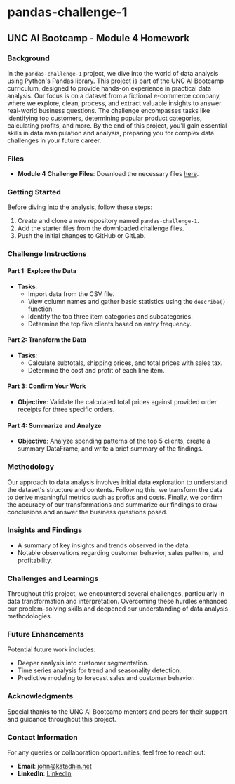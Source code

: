 # pandas-challenge-1
## UNC AI Bootcamp - Module 4 Homework

### Background
In the `pandas-challenge-1` project, we dive into the world of data analysis using Python's Pandas library. This project is part of the UNC AI Bootcamp curriculum, designed to provide hands-on experience in practical data analysis. Our focus is on a dataset from a fictional e-commerce company, where we explore, clean, process, and extract valuable insights to answer real-world business questions. The challenge encompasses tasks like identifying top customers, determining popular product categories, calculating profits, and more. By the end of this project, you'll gain essential skills in data manipulation and analysis, preparing you for complex data challenges in your future career.

### Files
- **Module 4 Challenge Files**: Download the necessary files [here](#link-to-files).

### Getting Started
Before diving into the analysis, follow these steps:
1. Create and clone a new repository named `pandas-challenge-1`.
2. Add the starter files from the downloaded challenge files.
3. Push the initial changes to GitHub or GitLab.

### Challenge Instructions

#### Part 1: Explore the Data
- **Tasks**:
  - Import data from the CSV file.
  - View column names and gather basic statistics using the `describe()` function.
  - Identify the top three item categories and subcategories.
  - Determine the top five clients based on entry frequency.

#### Part 2: Transform the Data
- **Tasks**:
  - Calculate subtotals, shipping prices, and total prices with sales tax.
  - Determine the cost and profit of each line item.

#### Part 3: Confirm Your Work
- **Objective**: Validate the calculated total prices against provided order receipts for three specific orders.

#### Part 4: Summarize and Analyze
- **Objective**: Analyze spending patterns of the top 5 clients, create a summary DataFrame, and write a brief summary of the findings.

### Methodology
Our approach to data analysis involves initial data exploration to understand the dataset's structure and contents. Following this, we transform the data to derive meaningful metrics such as profits and costs. Finally, we confirm the accuracy of our transformations and summarize our findings to draw conclusions and answer the business questions posed.

### Insights and Findings
- A summary of key insights and trends observed in the data.
- Notable observations regarding customer behavior, sales patterns, and profitability.

### Challenges and Learnings
Throughout this project, we encountered several challenges, particularly in data transformation and interpretation. Overcoming these hurdles enhanced our problem-solving skills and deepened our understanding of data analysis methodologies.

### Future Enhancements
Potential future work includes:
- Deeper analysis into customer segmentation.
- Time series analysis for trend and seasonality detection.
- Predictive modeling to forecast sales and customer behavior.

### Acknowledgments
Special thanks to the UNC AI Bootcamp mentors and peers for their support and guidance throughout this project.

### Contact Information
For any queries or collaboration opportunities, feel free to reach out:
- **Email**: [john@katadhin.net](mailto:john@katadhin.net)
- **LinkedIn**: [LinkedIn](#https://www.linkedin.com/in/katadhin/)

